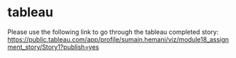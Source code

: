 # tableau
Please use the following link to go through the tableau completed story: https://public.tableau.com/app/profile/sumain.hemani/viz/module18_assignment_story/Story1?publish=yes
